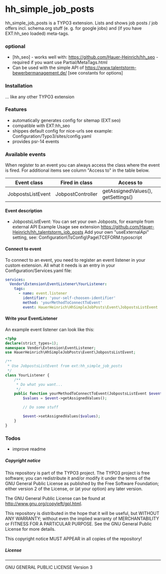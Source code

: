 # hh_simple_job_posts
hh_simple_job_posts is a TYPO3 extension.
Lists and shows job posts / job offers incl. schema.org stuff (e. g. for google jobs) and (if you have EXT:hh_seo loaded) meta-tags.

### optional

* [hh_seo] - works well with: https://github.com/Hauer-Heinrich/hh_seo - required if you want use Partial/MetaTags.html
* Can be used with the simple API of https://www.talentstorm-bewerbermanagement.de/ [see constants for options]

### Installation
... like any other TYPO3 extension


### Features
- automatically generates config for sitemap (EXT:seo)
- compatible with EXT:hh_seo
- shippes default config for nice-urls see example: Configuration/Typo3/sites/config.yaml
- provides psr-14 events

### Available events
When register to an event you can always access the class where the event is fired. For additional items see column "Access to" in the table below.

| Event class | Fired in class | Access to |
| ------------- | ------------- | ------------- |
| JobpostsListEvent | JobpostController | getAssignedValues(), getSettings() |

#### Event description
- JobpostsListEvent: You can set your own Jobposts, for example from external API
  Example Usage see extension https://github.com/Hauer-Heinrich/hh_talentstorm_job_posts
  Add your own "useExternalApi" setting, see: Configuration\TsConfig\Page\TCEFORM.typoscript

#### Connect to event
To connect to an event, you need to register an event listener in your custom extension. All what it needs is an entry in your Configuration/Services.yaml file:

```yaml
services:
  Vendor\Extension\EventListener\YourListener:
    tags:
      - name: event.listener
        identifier: 'your-self-choosen-identifier'
        method: 'yourMethodToConnectToEvent'
        event: HauerHeinrich\HhSimpleJobPosts\Event\JobpostsListEvent
```

#### Write your EventListener
An example event listener can look like this:

```php
<?php
declare(strict_types=1);
namespace Vendor\Extension\EventListener;
use HauerHeinrich\HhSimpleJobPosts\Event\JobpostsListEvent;

/**
 * Use JobpostsListEvent from ext:hh_simple_job_posts
 */
class YourListener {
    /**
     * Do what you want...
     */
    public function yourMethodToConnectToEvent(JobpostsListEvent $event): void {
        $values = $event->getAssignedValues();

        // Do some stuff

        $event->setAssignedValues($values);
    }
}
```

### Todos
- improve readme

##### Copyright notice

This repository is part of the TYPO3 project. The TYPO3 project is
free software; you can redistribute it and/or modify
it under the terms of the GNU General Public License as published by
the Free Software Foundation; either version 2 of the License, or
(at your option) any later version.

The GNU General Public License can be found at
http://www.gnu.org/copyleft/gpl.html.

This repository is distributed in the hope that it will be useful,
but WITHOUT ANY WARRANTY; without even the implied warranty of
MERCHANTABILITY or FITNESS FOR A PARTICULAR PURPOSE.  See the
GNU General Public License for more details.

This copyright notice MUST APPEAR in all copies of the repository!

##### License
----
GNU GENERAL PUBLIC LICENSE Version 3
